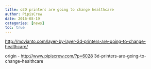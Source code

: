 ```yaml
---
title: o3D printers are going to change healthcare
author: PipisCrew
date: 2016-08-19
categories: [news]
toc: true
---
```


http://movianto.com/layer-by-layer-3d-printers-are-going-to-change-healthcare/

origin - http://www.pipiscrew.com/?p=6028 3d-printers-are-going-to-change-healthcare